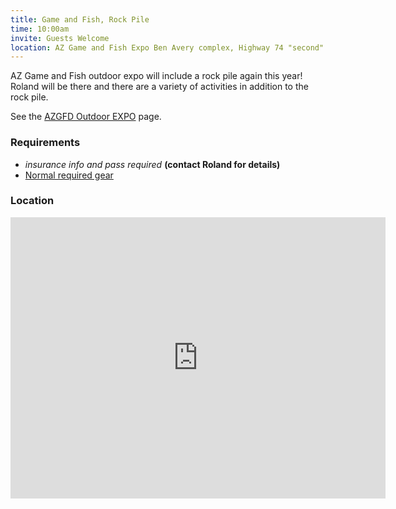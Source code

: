 ```yaml
---
title: Game and Fish, Rock Pile
time: 10:00am
invite: Guests Welcome
location: AZ Game and Fish Expo Ben Avery complex, Highway 74 "second" Entrance. (33.804756,-112.165000)
---
```


AZ Game and Fish outdoor expo will include a rock pile again this year! Roland
will be there and there are a variety of activities in addition to the rock
pile.

See the [AZGFD Outdoor EXPO](https://www.azgfd.com/about-arizona-game-fish/annual-expo/) page.

### Requirements

* _insurance info and pass required_ **(contact Roland for details)**
* [Normal required gear](/about/required-gear)

### Location

<iframe src="https://www.google.com/maps/embed?pb=!1m17!1m12!1m3!1d45911.22470385525!2d-112.17949088432111!3d33.80640618156015!2m3!1f0!2f0!3f0!3m2!1i1024!2i768!4f13.1!3m2!1m1!2zMzPCsDQ4JzE3LjEiTiAxMTLCsDA5JzU0LjAiVw!5e0!3m2!1sen!2sus!4v1750966003625!5m2!1sen!2sus" width="600" height="450" style="border:0;" allowfullscreen="" loading="lazy" referrerpolicy="no-referrer-when-downgrade"></iframe>
